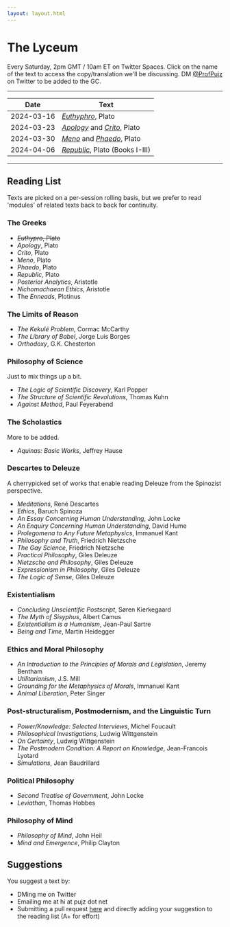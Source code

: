 ```yaml
---
layout: layout.html
---
```

# The Lyceum

Every Saturday, 2pm GMT / 10am ET on Twitter Spaces. Click on the name of the text to access the copy/translation we'll be discussing. DM [@ProfPujz](https://x.com/ProfPujz) on Twitter to be added to the GC. 

---

| Date       | Text                                                                                                                     |
| ---------- | ------------------------------------------------------------------------------------------------------------------------ |
| 2024-03-16 | [*Euthyphro*](https://classics.mit.edu/Plato/euthyfro.html), Plato                                                       |
| 2024-03-23 | [*Apology*](https://classics.mit.edu/Plato/apology.html) and [*Crito*](https://classics.mit.edu/Plato/crito.html), Plato |
| 2024-03-30 | [*Meno*](https://classics.mit.edu/Plato/meno.html) and [*Phaedo*](https://classics.mit.edu/Plato/phaedo.html), Plato     |
| 2024-04-06 | [*Republic*](https://classics.mit.edu/Plato/republic.html), Plato (Books I-III)                                          |

---

## Reading List

Texts are picked on a per-session rolling basis, but we prefer to read 'modules' of related texts back to back for continuity.

### The Greeks
- ~~*Euthypro*, Plato~~
- *Apology*, Plato
- *Crito*, Plato
- *Meno*, Plato
- *Phaedo*, Plato
- *Republic*, Plato
- *Posterior Analytics*, Aristotle
- *Nichomachaean Ethics*, Aristotle
- The *Enneads*, Plotinus

### The Limits of Reason

- *The Kekulé Problem*, Cormac McCarthy
- *The Library of Babel*, Jorge Luis Borges
- *Orthodoxy*, G.K. Chesterton

### Philosophy of Science
Just to mix things up a bit.

- *The Logic of Scientific Discovery*, Karl Popper
- *The Structure of Scientific Revolutions*, Thomas Kuhn
- *Against Method*, Paul Feyerabend

### The Scholastics
More to be added.
- *Aquinas: Basic Works*, Jeffrey Hause

### Descartes to Deleuze
A cherrypicked set of works that enable reading Deleuze from the Spinozist perspective.

- *Meditations*, René Descartes
- *Ethics*, Baruch Spinoza
- *An Essay Concerning Human Understanding*, John Locke
- *An Enquiry Concerning Human Understanding*, David Hume
- *Prolegomena to Any Future Metaphysics*, Immanuel Kant
- *Philosophy and Truth*, Friedrich Nietzsche
- *The Gay Science*, Friedrich Nietzsche
- *Practical Philosophy*, Giles Deleuze
- *Nietzsche and Philosophy*, Giles Deleuze
- *Expressionism in Philosophy*, Giles Deleuze
- *The Logic of Sense*, Giles Deleuze

### Existentialism
- *Concluding Unscientific Postscript*, Søren Kierkegaard
- *The Myth of Sisyphus*, Albert Camus
- *Existentialism is a Humanism*, Jean-Paul Sartre
- *Being and Time*, Martin Heidegger

### Ethics and Moral Philosophy
- *An Introduction to the Principles of Morals and Legislation*, Jeremy Bentham
- *Utilitarianism*, J.S. Mill
- *Grounding for the Metaphysics of Morals*, Immanuel Kant
- *Animal Liberation*, Peter Singer

### Post-structuralism, Postmodernism, and the Linguistic Turn
- *Power/Knowledge: Selected Interviews*, Michel Foucault
- *Philosophical Investigations*, Ludwig Wittgenstein
- *On Certainty*, Ludwig Wittgenstein
- *The Postmodern Condition: A Report on Knowledge*, Jean-Francois Lyotard
- *Simulations*, Jean Baudrillard

### Political Philosophy
- *Second Treatise of Government*, John Locke
- *Leviathan*, Thomas Hobbes

### Philosophy of Mind
- *Philosophy of Mind*, John Heil
- *Mind and Emergence*, Philip Clayton

## Suggestions
You suggest a text by:
- DMing me on Twitter
- Emailing me at hi at pujz dot net
- Submitting a pull request [here](https://github.com/ProfPujz/lyceum/) and directly adding your suggestion to the reading list (A+ for effort)